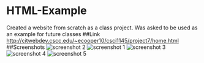 # HTML-Example
Created a website from scratch as a class project. Was asked to be used as an example for future classes
##Link
http://citwebdev.cscc.edu/~ecooper10/csci1145/project7/home.html
##Screenshots
![screenshot 2](https://cloud.githubusercontent.com/assets/21373002/22187402/9703bdd8-e0d3-11e6-8afa-2fe000d60aad.png)
![screenshot 1](https://cloud.githubusercontent.com/assets/21373002/22187406/afd27282-e0d3-11e6-94b5-1a8a080590fb.png)
![screenshot 3](https://cloud.githubusercontent.com/assets/21373002/22187410/c0bd0d14-e0d3-11e6-9dfb-3a85629a4442.png)
![screenshot 4](https://cloud.githubusercontent.com/assets/21373002/22187412/d1b6ac42-e0d3-11e6-81c8-d1354f95e348.png)
![screenshot 5](https://cloud.githubusercontent.com/assets/21373002/22187415/daa33c1c-e0d3-11e6-9f08-3117a02f8ff1.png)

